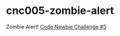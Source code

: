 # cnc005-zombie-alert
Zombie Alert!  [Code Newbie Challenge #5](http://www.codenewbie.org/blogs/zombie-alert-a-codenewbie-challenge)
